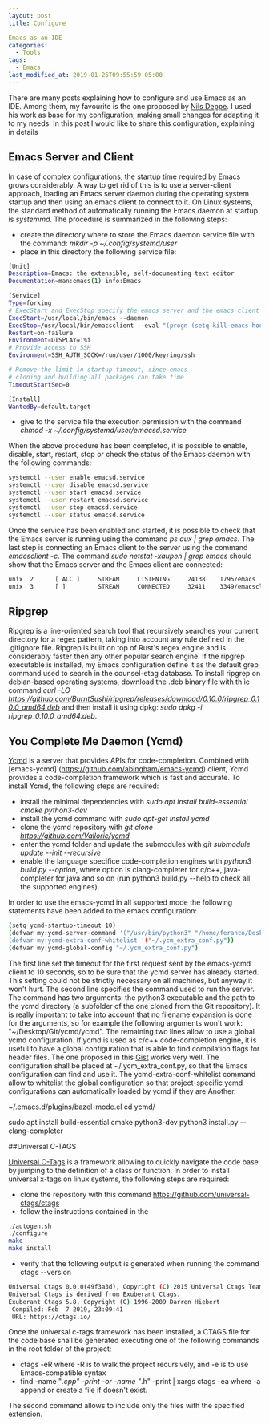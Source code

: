 ```yaml
---
layout: post
title: Configure

Emacs as an IDE
categories:
  - Tools
tags:
  - Emacs
last_modified_at: 2019-01-25T09:55:59-05:00
---
```


There are many posts explaining how to configure and use Emacs as an IDE. Among
them, my favourite is the one proposed by [Nils
Deppe](https://nilsdeppe.com/posts/emacs-c++-ide2). I used his work as base for
my configuration, making small changes for adapting it to my needs. In this post
I would like to share this configuration, explaining in details

## Emacs Server and Client

In case of complex configurations, the startup time required by Emacs grows considerably. A
way to get rid of this is to use a server-client approach, loading an Emacs
server daemon during the operating system startup and then using an emacs client
to connect to it. On Linux systems, the standard method of automatically running
the Emacs daemon at startup is *systemmd*. The procedure is summarized in the
following steps:
* create the directory where to store the Emacs daemon service file with the
 command: *mkdir -p ~/.config/systemd/user*
* place in this directory the following service file:

```bash
[Unit]
Description=Emacs: the extensible, self-documenting text editor
Documentation=man:emacs(1) info:Emacs

[Service]
Type=forking
# ExecStart and ExecStop specify the emacs server and the emacs client paths
ExecStart=/usr/local/bin/emacs --daemon
ExecStop=/usr/local/bin/emacsclient --eval "(progn (setq kill-emacs-hook nil) (kill-emacs))"
Restart=on-failure
Environment=DISPLAY=:%i
# Provide access to SSH
Environment=SSH_AUTH_SOCK=/run/user/1000/keyring/ssh

# Remove the limit in startup timeout, since emacs
# cloning and building all packages can take time
TimeoutStartSec=0

[Install]
WantedBy=default.target
```
* give to the service file the execution permission with the command *chmod -x ~/.config/systemd/user/emacsd.service*

When the above procedure has been completed, it is possible to enable, disable,
start, restart, stop or check the status of the Emacs daemon with the following commands:

```bash
systemctl --user enable emacsd.service
systemctl --user disable emacsd.service
systemctl --user start emacsd.service
systemctl --user restart emacsd.service
systemctl --user stop emacsd.service
systemctl --user status emacsd.service
```

Once the service has been enabled and started, it is possible to check that the
Emacs server is running using the command *ps aux | grep emacs*. The last step
is connecting an Emacs client to the server using the command *emacsclient -c*.
The command *sudo netstat -xaupen | grep emacs* should show that the Emacs
server and the Emacs client are connected:

```bash
unix  2      [ ACC ]     STREAM     LISTENING     24138    1795/emacs          /tmp/emacs1000/server
unix  3      [ ]         STREAM     CONNECTED     32411    3349/emacsclient
```
## Ripgrep

Ripgrep is a line-oriented search tool that recursively searches your current
directory for a regex pattern, taking into account any rule defined in the
.gitignore file. Ripgrep is built on top of Rust's regex engine and is
considerably faster then any other popular search engine. If the ripgrep
executable is installed, my Emacs configuration define it as the default grep
command used to search in the counsel-etag database. To install ripgrep on
debian-based operating systems,
download the .deb binary file with th ìe command *curl -LO
https://github.com/BurntSushi/ripgrep/releases/download/0.10.0/ripgrep_0.10.0_amd64.deb*
and then install it using dpkg: *sudo dpkg -i ripgrep_0.10.0_amd64.deb*.

## You Complete Me Daemon (Ycmd)

[Ycmd]( https://github.com/Valloric/ycmd ) is a server that provides APIs for
code-completion. Combined with [emacs-ycmd] (https://github.com/abingham/emacs-ycmd) client, Ycmd provides a
code-completion framework which is fast and accurate. To install Ycmd, the
following steps are required:
* install the minimal dependencies with *sudo apt install build-essential cmake python3-dev*
* install the ycmd command with *sudo apt-get install ycmd*
* clone the ycmd repository with *git clone https://github.com/Valloric/ycmd*
* enter the ycmd folder and update the submodules with *git submodule update
  --init --recursive*
* enable the language specifice code-completion engines with *python3 build.py
--option*, where option is clang-completer for c/c++, java-completer for java
and so on (run python3 build.py --help to check all the supported engines).

In order to use the emacs-ycmd in all supported mode the following statements
have been added to the emacs configuration:

```bash
(setq ycmd-startup-timeout 10)
(defvar my:ycmd-server-command '("/usr/bin/python3" "/home/feranco/Desktop/Git/ycmd/ycmd"))
(defvar my:ycmd-extra-conf-whitelist '("~/.ycm_extra_conf.py"))
(defvar my:ycmd-global-config "~/.ycm_extra_conf.py")
```

The first line set the timeout for the first request sent by the emacs-ycmd
client to 10 seconds, so to be sure that the ycmd server has already
started. This setting could not be strictly necessary on all machines, but
anyway it won't hurt. The second line specifies the command used to run the
server. The command has two arguments: the python3 executable and the path to
the ycmd directory (a subfolder of the one cloned from the Git repository). It
is really important to take into account that no filename expansion is done for
the arguments, so for example the following arguments won't work:
"~/Desktop/Git/ycmd/ycmd". The remaining two lines allow to use a global ycmd
configuration. If ycmd is used as c/c++ code-completion engine, it is useful to
have a global configuration that is able to find compilation flags for header files. The one
proposed in this [Gist](https://gist.github.com/nilsdeppe/449f1bd4920b7f50b6f05d8f7fda4f6f) works
very well. The configuration shall be placed at ~/.ycm_extra_conf.py, so that
the Emacs configuration can find and use it. The ycmd-extra-conf-whitelist
command allow to whitelist the global configuration so that project-specific
ycmd configurations can automatically loaded by ycmd if they are Another.


~/.emacs.d/plugins/bazel-mode.el
cd ycmd/





 sudo apt install build-essential cmake python3-dev
python3 install.py --clang-completer

##Universal C-TAGS

[Universal C-Tags](https://github.com/universal-ctags/ctags) is a framework
allowing to quickly navigate the code base by jumping to the definition of a
class or function. In order to install universal x-tags on linux systems, the
following steps are required:
* clone the repository with this command https://github.com/universal-ctags/ctags
* follow the instructions contained in the
 ```bash
./autogen.sh
./configure
make
make install
```
* verify that the following output is generated when running the command ctags --version
 ```bash
Universal Ctags 0.0.0(49f3a3d), Copyright (C) 2015 Universal Ctags Team
Universal Ctags is derived from Exuberant Ctags.
Exuberant Ctags 5.8, Copyright (C) 1996-2009 Darren Hiebert
  Compiled: Feb  7 2019, 23:09:41
  URL: https://ctags.io/

```

Once the universal c-tags framework has been installed, a CTAGS file for the
code base shall be generated executing one of the following commands in the
root folder of the project:
* ctags -eR where -R is to walk the project recursively, and -e is to use
  Emacs-compatible syntax
* find -name "*.cpp" -print -or -name "*.h" -print | xargs ctags -ea where -a
  append or create a file if doesn't exist.

The second command allows to include only the files with the specified extension.
